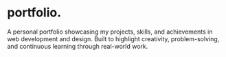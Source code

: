 # portfolio.
A personal portfolio showcasing my projects, skills, and achievements in web development and design. Built to highlight creativity, problem-solving, and continuous learning through real-world work.
